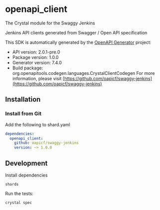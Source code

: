 # openapi_client

The Crystal module for the Swaggy Jenkins

Jenkins API clients generated from Swagger / Open API specification

This SDK is automatically generated by the [OpenAPI Generator](https://openapi-generator.tech) project:

- API version: 2.0.1-pre.0
- Package version: 1.0.0
- Generator version: 7.4.0
- Build package: org.openapitools.codegen.languages.CrystalClientCodegen
For more information, please visit [https://github.com/oapicf/swaggy-jenkins](https://github.com/oapicf/swaggy-jenkins)

## Installation

### Install from Git

Add the following to shard.yaml

```yaml
dependencies:
  openapi_client:
    github: oapicf/swaggy-jenkins
    version: ~> 1.0.0
```

## Development

Install dependencies

```shell
shards
```

Run the tests:

```shell
crystal spec
```
